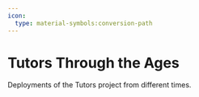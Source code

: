 ```yaml
---
icon:
  type: material-symbols:conversion-path
---
```

# Tutors Through the Ages

Deployments of the Tutors project from different times.